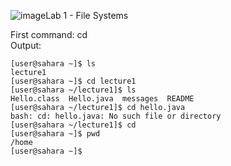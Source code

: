 ![image](https://github.com/thedonutdan/cse15l-lab-reports/assets/63936370/c1b6fcd7-483b-4296-9668-0e2837cdff19)Lab 1 - File Systems

First command: cd  
Output:  
```
[user@sahara ~]$ ls
lecture1
[user@sahara ~]$ cd lecture1
[user@sahara ~/lecture1]$ ls
Hello.class  Hello.java  messages  README
[user@sahara ~/lecture1]$ cd hello.java
bash: cd: hello.java: No such file or directory
[user@sahara ~/lecture1]$ cd
[user@sahara ~]$ pwd
/home
[user@sahara ~]$ 
```
